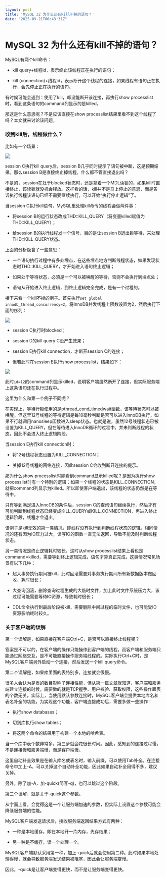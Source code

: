 ```yaml
---
layout: post
title: 'MySQL 32 为什么还有kill不掉的语句？'
date: "2025-09-21T00:43:31Z"
---
```

MySQL 32 为什么还有kill不掉的语句？
========================

MySQL有两个kill命令：

*   kill query+线程id，表示终止该线程正在执行的语句；
    
*   kill (connection)+线程id，表示断开这个线程的连接，如果线程有语句正在执行，会先停止正在执行的语句。
    

有时候可能会遇到：使用了kill，却没能断开该连接，再执行show processlist时，看到这条语句的command列显示的是killed。

那这是什么意思呢？不是应该直接在show processlist结果里看不到这个线程了吗？本文就来讨论该问题。

### 收到kill后，线程做什么？

比如有一个场景：

![](https://img2024.cnblogs.com/blog/3389949/202509/3389949-20250920183531684-1589994382.png)

session C执行kill query后，session B几乎同时提示了语句被中断，这是预期结果。那么session B是直接终止掉线程，什么都不管直接退出吗？

不是的，session在处于blocked状态时，还是拿着一个MDL读锁的，如果kill时直接终止，该读锁就没机会释放。这样看的话，kill并不是马上停止的意思，而是告诉执行线程该语句已经不需要继续执行，可以开始“执行停止逻辑”了。

当session C执行kill语句，MySQL里处理kill命令的线程会做两件事：

*   将session B的运行状态改成THD::KILL\_QUERY（将变量killed赋值为THD::KILL\_QUERY）；
    
*   给session B的执行线程发一个信号，目的是让session B退出锁等待，来处理THD::KILL\_QUERY状态。
    

上面的分析隐含了一些意思：

*   一个语句执行过程中有多处埋点，在这些埋点地方判断线程状态，如果发现状态时THD::KILL\_QUERY，才开始进入语句终止逻辑；
    
*   如果处于等待状态，必须是一个可以被唤醒的等待，否则不会执行到埋点处；
    
*   语句从开始进入终止逻辑，到终止逻辑完全完成，是有一个过程的。
    

接下来看一个kill不掉的例子。首先执行`set global innodb_thread_concurrency=2`，将InnoDB并发线程上限数设置为2，然后执行下面的序列：

![](https://img2024.cnblogs.com/blog/3389949/202509/3389949-20250920183608419-776576670.png)

*   session C执行时blocked；
    
*   session D的kill query C没产生效果；
    
*   session E执行kill connection，才断开session C的连接；
    
*   但若此时在session E执行show processlist，结果如下：
    

![](https://img2024.cnblogs.com/blog/3389949/202509/3389949-20250920183707537-892347879.png)

此时`id=12`的command列显示killed，说明客户端虽然断开了连接，但实际服务端上这条语句还在执行过程中。

这里为什么和第一个例子不同呢？

在实现上，等待行锁使用的是pthread\_cond\_timedwait函数，该等待状态可以被唤醒。但这里12号线程的等待逻辑是每10毫秒判断是否可以进入InnoDB执行，如果不行就调用nanosleep函数进入sleep状态。也就是说，虽然12号线程状态已被设置为KILL\_QUERY，但在等待进入InnoDB循环的过程中，并未判断线程的状态，因此不会进入终止逻辑阶段。

当session E执行kill connection时：

*   将12号线程状态设置为KILL\_CONNECTION；
    
*   关掉12号线程的网络连接，因此session C会收到断开连接的提示。
    

那为什么show processlist时能看到command显示killed呢？是因为执行show processlist时有一个特别的逻辑：如果一个线程的状态是KILL\_CONNECTION，就把command列显示为killed。所以即使客户端退出，该线程的状态仍然是在等待中。

只有等到满足进入InnoDB的条件后，session C的查询语句继续执行，然后才有可能判断到线程状态已经变成KILL\_QUERY或KILL\_CONNECTION，再进入终止逻辑阶段，线程才会退出。

该例子是kill无效的第一类情况，即线程没有执行到判断线程状态的逻辑。相同情况的还有因为IO压力过大，读写IO的函数一直无法返回，导致不能及时判断线程状态。

另一类情况是终止逻辑耗时较长，这时从show processlist结果上看也是command=killed，需要等到终止逻辑完成，语句才算真正完成，这类情况常见场景有以下几种：

*   超大事务执行期间被kill，此时回滚需要对事务执行期间所有新数据版本做回收，耗时很长；
    
*   大查询回滚，删除查询过程生成的大临时文件，加上此时文件系统压力大，该过程可能需要等待IO资源，导致耗时很长；
    
*   DDL命令执行到最后阶段被kill，需要删除中间过程的临时文件，也可能受IO资源影响耗时较久。
    

### 关于客户端的误解

第一个误解是，如果直接在客户端Ctrl+C，是否可以直接终止线程呢？

答案是不可以的，在客户端的操作只能操作到客户端的线程，而客户端和服务端只能通过网络交互，是不可能直接操作服务端线程的。实际执行Ctrl+C时，是MySQL客户端另外启动一个连接，然后发送一个kill query命令。

第二个误解是，如果库里面的表特别多，连接就会很慢。

很多人会认为是表的数目影响了连接性能，但从第一篇文章就知道，客户端和服务端建立连接的时候，需要做的就是TCP握手、用户校验、获取权限，这些操作跟表的个数无关。实际上，当使用默认参数连接时，MySQL客户端会提供本地库名和表名补全的功能，为实现这个功能，客户端连接成功后，需要多做一些操作：

*   执行show databases；
    
*   切到库执行show tables；
    
*   将这两个命令的结果用于构建一个本地的哈希表。
    

当一个库中表个数非常多，第三步就会花很长时间。因此，感知到的连接过程慢，不是连接慢和服务端慢，而是客户端慢。

这里自动补全效果是在输入库名或表名时，输入前缀，可以使用Tab补全。在连接命令中加上-A，可以关掉这个自动补全功能，因此如果自动补全用得不多，建议关掉。

另外，除了加-A，加-quick(简写-q)，也可以跳过这个阶段。

第三个误解，就是关于-quick这个参数。

从字面上看，会觉得这是一个让服务端加速的参数，但实际上设置这个参数可能会降低服务端的性能。

MySQL客户端发送请求后，接收服务端返回结果方式有两种：

*   一种是本地缓存，即在本地开一片内存，先存结果；
    
*   另一种是不缓存，读一个处理一个。
    

MySQL客户端默认采用第一种，加上-quick后就会使用第二种。此时如果本地处理得慢，就会导致服务端发送结果被阻塞，因此会让服务端变慢。

因此，-quick是让客户端变得更快，而不是让服务端变得更快。
